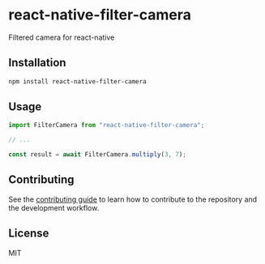 # react-native-filter-camera

Filtered camera for react-native

## Installation

```sh
npm install react-native-filter-camera
```

## Usage

```js
import FilterCamera from "react-native-filter-camera";

// ...

const result = await FilterCamera.multiply(3, 7);
```

## Contributing

See the [contributing guide](CONTRIBUTING.md) to learn how to contribute to the repository and the development workflow.

## License

MIT
